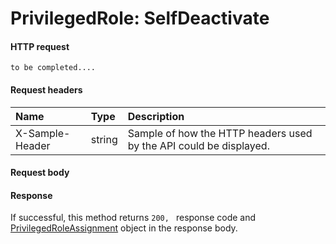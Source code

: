 # PrivilegedRole: SelfDeactivate


#### HTTP request
```http
to be completed....
```
#### Request headers
| Name       | Type | Description|
|:---------------|:--------|:----------|
| X-Sample-Header  | string  | Sample of how the HTTP headers used by the API could be displayed.|

#### Request body

#### Response
If successful, this method returns `200, ` response code and [PrivilegedRoleAssignment](../resources/privilegedroleassignment.md) object in the response body.
